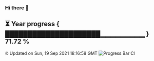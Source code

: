 ### Hi there 👋
⏳ Year progress { █████████████████████▁▁▁▁▁▁▁▁▁ } 71.72 %
---
⏰ Updated on Sun, 19 Sep 2021 18:16:58 GMT
![Progress Bar CI](https://github.com/liununu/liununu/workflows/Progress%20Bar%20CI/badge.svg)
